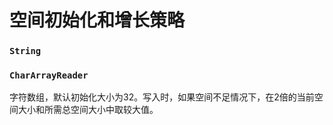 # 空间初始化和增长策略

### `String`

### `CharArrayReader`
字符数组，默认初始化大小为32。写入时，如果空间不足情况下，在2倍的当前空间大小和所需总空间大小中取较大值。
